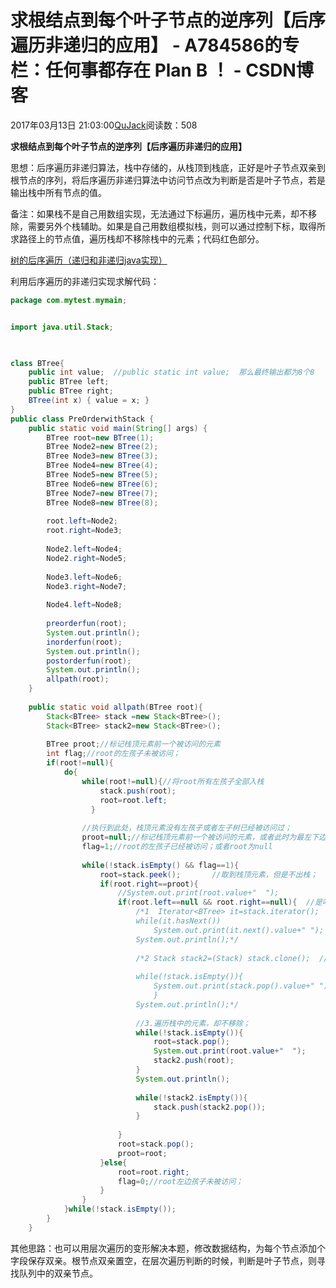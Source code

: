 # 求根结点到每个叶子节点的逆序列【后序遍历非递归的应用】 - A784586的专栏：任何事都存在 Plan B ！ - CSDN博客





2017年03月13日 21:03:00[QuJack](https://me.csdn.net/A784586)阅读数：508








> 
> 
**求根结点到每个叶子节点的逆序列【后序遍历非递归的应用】**



思想：后序遍历非递归算法，栈中存储的，从栈顶到栈底，正好是叶子节点双亲到根节点的序列，将后序遍历非递归算法中访问节点改为判断是否是叶子节点，若是输出栈中所有节点的值。




备注：如果栈不是自己用数组实现，无法通过下标遍历，遍历栈中元素，却不移除，需要另外个栈辅助。如果是自己用数组模拟栈，则可以通过控制下标，取得所求路径上的节点值，遍历栈却不移除栈中的元素；代码红色部分。




[树的后序遍历（递归和非递归java实现）](http://blog.csdn.net/a784586/article/details/61924895)




利用后序遍历的非递归实现求解代码：






```java
package com.mytest.mymain;


import java.util.Stack;

 

class BTree{
	public int value;  //public static int value;  那么最终输出都为8个8
	public BTree left;  
	public BTree right;  
	BTree(int x) { value = x; }  
}
public class PreOrderwithStack {
	public static void main(String[] args) {
		BTree root=new BTree(1);
		BTree Node2=new BTree(2);
		BTree Node3=new BTree(3);
		BTree Node4=new BTree(4);
		BTree Node5=new BTree(5);
		BTree Node6=new BTree(6);
		BTree Node7=new BTree(7);
		BTree Node8=new BTree(8);
	
		root.left=Node2;
		root.right=Node3;
		
		Node2.left=Node4;
		Node2.right=Node5;
		
		Node3.left=Node6;
		Node3.right=Node7;
		
		Node4.left=Node8;
		
		preorderfun(root);
		System.out.println();
		inorderfun(root);
		System.out.println();
		postorderfun(root);
		System.out.println();
		allpath(root);
	}
	
	public static void allpath(BTree root){
		Stack<BTree> stack =new Stack<BTree>();
		Stack<BTree> stack2=new Stack<BTree>();
		
		BTree proot;//标记栈顶元素前一个被访问的元素
		int flag;//root的左孩子未被访问；
		if(root!=null){
			do{
				while(root!=null){//将root所有左孩子全部入栈
					stack.push(root);
					root=root.left;
				  }
				
				//执行到此处，栈顶元素没有左孩子或者左子树已经被访问过；
				proot=null;//标记栈顶元素前一个被访问的元素，或者此时为最左下边，该元素前一个被访问的元素肯定为空。
				flag=1;//root的左孩子已经被访问；或者root为null
				
				while(!stack.isEmpty() && flag==1){
					root=stack.peek();       //取到栈顶元素，但是不出栈；
					if(root.right==proot){
						//System.out.print(root.value+"  ");
						if(root.left==null && root.right==null){  //是叶子节点
							/*1  Iterator<BTree> it=stack.iterator();   // 打印的是从根到叶子的路径；
							while(it.hasNext())
								System.out.print(it.next().value+" ");
							System.out.println();*/
							
							/*2 Stack stack2=(Stack) stack.clone();  //后面栈空
						
							while(!stack.isEmpty()){	
								System.out.print(stack.pop().value+" ");
								}
							System.out.println();*/
							
							//3.遍历栈中的元素，却不移除；
							while(!stack.isEmpty()){
								root=stack.pop();
								System.out.print(root.value+"  ");
								stack2.push(root);
							}
							System.out.println();
							
							while(!stack2.isEmpty()){
								stack.push(stack2.pop());
							}	
							
						}
						root=stack.pop();
						proot=root;
					}else{
						root=root.right;
						flag=0;//root左边孩子未被访问；
					}
				}
			}while(!stack.isEmpty());
		}	
	}
```


其他思路：也可以用层次遍历的变形解决本题，修改数据结构，为每个节点添加个字段保存双亲。根节点双亲置空，在层次遍历判断的时候，判断是叶子节点，则寻找队列中的双亲节点。











